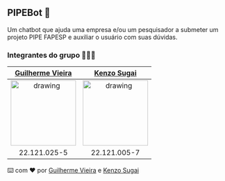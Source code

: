 ## PIPEBot 🤖
Um chatbot que ajuda uma empresa e/ou um pesquisador a submeter um projeto PIPE FAPESP e auxiliar o usuário com suas dúvidas.

### Integrantes do grupo 🧑🏻‍💻

[Guilherme Vieira](https://github.com/guilhermevieirasilvagoncalves)           |  [Kenzo Sugai](https://github.com/Kenzo-Sugai)         
:-------------------------:|:-------------------------:|
<img src="https://avatars.githubusercontent.com/u/88863957?v=4" alt="drawing" width="150"/>  |  <img src="https://avatars.githubusercontent.com/u/79611160?v=4" alt="drawing" width="150"/>
22.121.025-5 | 22.121.005-7

⌨️ com ❤️ por [Guilherme Vieira](https://github.com/guilhermevieirasilvagoncalves) e [Kenzo Sugai](https://github.com/Kenzo-Sugai)

